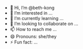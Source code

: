- 👋 Hi, I’m @beth-kong
- 👀 I’m interested in ...
- 🌱 I’m currently learning ...
- 💞️ I’m looking to collaborate on ...
- 📫 How to reach me ...
- 😄 Pronouns: she/they
- ⚡ Fun fact: ...

<!---
beth-kong/beth-kong is a ✨ special ✨ repository because its `README.md` (this file) appears on your GitHub profile.
You can click the Preview link to take a look at your changes.
--->
